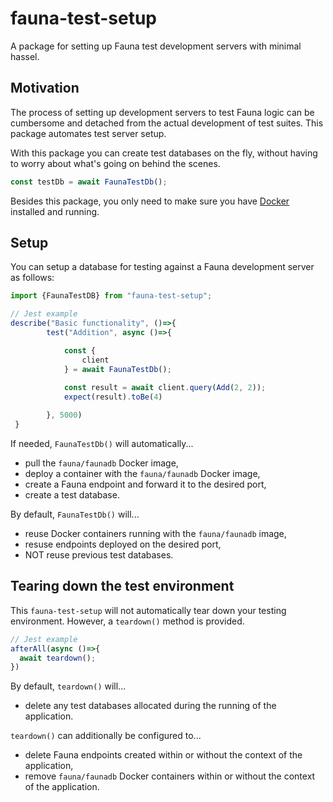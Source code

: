 # fauna-test-setup
A package for setting up Fauna test development servers with minimal hassel.

## Motivation
The process of setting up development servers to test Fauna logic can be cumbersome and detached from the actual development of test suites. This package automates test server setup.

With this package you can create test databases on the fly, without having to worry about what's going on behind the scenes.

```typescript
const testDb = await FaunaTestDb();
```

Besides this package, you only need to make sure you have [Docker](https://www.docker.com/) installed and running.   

## Setup
You can setup a database for testing against a Fauna development server as follows:
```typescript
import {FaunaTestDB} from "fauna-test-setup";

// Jest example
describe("Basic functionality", ()=>{
        test("Addition", async ()=>{

            const {
                client
            } = await FaunaTestDb();
    
            const result = await client.query(Add(2, 2));
            expect(result).toBe(4)

        }, 5000)
 }
```
If needed, `FaunaTestDb()` will automatically...
- pull the `fauna/faunadb` Docker image,
- deploy a container with the `fauna/faunadb` Docker image,
- create a Fauna endpoint and forward it to the desired port,
- create a test database.

By default, `FaunaTestDb()` will...
- reuse Docker containers running with the `fauna/faunadb` image,
- resuse endpoints deployed on the desired port,
- NOT reuse previous test databases.

## Tearing down the test environment
This `fauna-test-setup` will not automatically tear down your testing environment. However, a `teardown()` method is provided.
```typescript
// Jest example
afterAll(async ()=>{
  await teardown();
})
```
By default, `teardown()` will...
- delete any test databases allocated during the running of the application.

`teardown()` can additionally be configured to...
- delete Fauna endpoints created within or without the context of the application,
- remove `fauna/faunadb` Docker containers within or without the context of the application.
